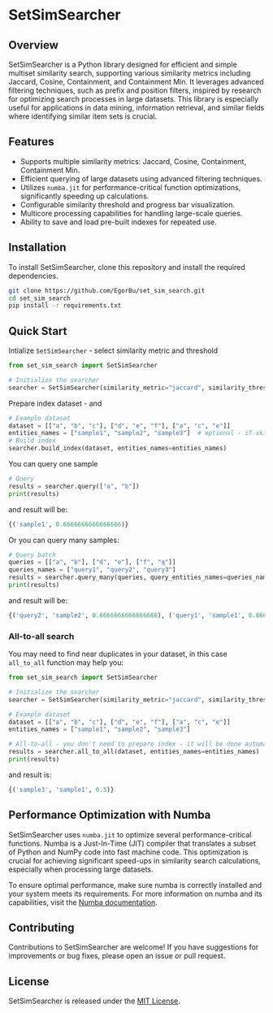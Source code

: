 
# SetSimSearcher

## Overview

SetSimSearcher is a Python library designed for efficient and simple multiset similarity search, supporting various similarity metrics including Jaccard, Cosine, Containment, and Containment Min. It leverages advanced filtering techniques, such as prefix and position filters, inspired by research for optimizing search processes in large datasets. This library is especially useful for applications in data mining, information retrieval, and similar fields where identifying similar item sets is crucial.

## Features

- Supports multiple similarity metrics: Jaccard, Cosine, Containment, Containment Min.
- Efficient querying of large datasets using advanced filtering techniques.
- Utilizes `numba.jit` for performance-critical function optimizations, significantly speeding up calculations.
- Configurable similarity threshold and progress bar visualization.
- Multicore processing capabilities for handling large-scale queries.
- Ability to save and load pre-built indexes for repeated use.

## Installation

To install SetSimSearcher, clone this repository and install the required dependencies.

```bash
git clone https://github.com/EgorBu/set_sim_search.git
cd set_sim_search
pip install -r requirements.txt
```

## Quick Start

Intialize `SetSimSearcher` - select similarity metric and threshold
```python
from set_sim_search import SetSimSearcher

# Initialize the searcher
searcher = SetSimSearcher(similarity_metric="jaccard", similarity_threshold=0.5)
```

Prepare index dataset - and 
```python
# Example dataset
dataset = [["a", "b", "c"], ["d", "e", "f"], ["a", "c", "e"]]
entities_names = ["sample1", "sample2", "sample3"]  # optional - if skipped index of the row will be returned in results
# Build index
searcher.build_index(dataset, entities_names=entities_names)
```

You can query one sample
```python
# Query
results = searcher.query(["a", "b"])
print(results)
```
and result will be:
```python
{('sample1', 0.6666666666666666)}
```

Or you can query many samples:
```python
# Query batch
queries = [["a", "b"], ["d", "e"], ["f", "q"]]
queries_names = ["query1", "query2", "query3"]
results = searcher.query_many(queries, query_entities_names=queries_names)
print(results)
```
and result will be:
```python
{('query2', 'sample2', 0.6666666666666666), ('query1', 'sample1', 0.6666666666666666)}
```

### All-to-all search
You may need to find near duplicates in your dataset, in this case `all_to_all` function may help you:
```python
from set_sim_search import SetSimSearcher

# Initialize the searcher
searcher = SetSimSearcher(similarity_metric="jaccard", similarity_threshold=0.5)

# Example dataset
dataset = [["a", "b", "c"], ["d", "e", "f"], ["a", "c", "e"]]
entities_names = ["sample1", "sample2", "sample3"]

# All-to-all - you don't need to prepare index - it will be done automatically
results = searcher.all_to_all(dataset, entities_names=entities_names)
print(results)
```
and result is:
```python
{('sample3', 'sample1', 0.5)}
```


## Performance Optimization with Numba

SetSimSearcher uses `numba.jit` to optimize several performance-critical functions. Numba is a Just-In-Time (JIT) compiler that translates a subset of Python and NumPy code into fast machine code. This optimization is crucial for achieving significant speed-ups in similarity search calculations, especially when processing large datasets.

To ensure optimal performance, make sure numba is correctly installed and your system meets its requirements. For more information on numba and its capabilities, visit the [Numba documentation](http://numba.pydata.org/).

## Contributing

Contributions to SetSimSearcher are welcome! If you have suggestions for improvements or bug fixes, please open an issue or pull request.

## License

SetSimSearcher is released under the [MIT License](LICENSE.md).
